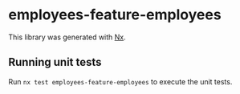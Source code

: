 # employees-feature-employees

This library was generated with [Nx](https://nx.dev).

## Running unit tests

Run `nx test employees-feature-employees` to execute the unit tests.
